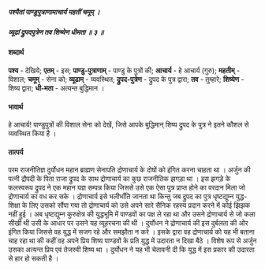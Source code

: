 ##### पश्यैतां पाण्डुपुत्राणामाचार्य महतीं चमूम् ।
##### व्यूढां द्रुपदपुत्रेण तव शिष्येण धीमता ॥ ३ ॥

#### शब्दार्थ

**पश्य** - देखिये; **एतम्** - इस; **पाण्डु-पुत्राणाम्** - पाण्डु के पुत्रों की; **आचार्य** - हे आचार्य (गुरु); **महतीम्** - विशाल; **चमूम्** - सेना को; **व्यूढाम्** -  व्यवस्थित; **द्रुपद-पुत्रेण** - द्रुपद के पुत्र द्वारा; **तव** - तुम्हारे;  **शिष्येण** - शिष्य द्वारा; **धी-मता** - अत्यन्त बुद्धिमान ।

#### भावार्थ

हे आचार्य! पाण्डुपुत्रों की विशाल सेना को देखें, जिसे आपके बुद्धिमान् शिष्य द्रुपद के पुत्र ने इतने कौशल से व्यवस्थित किया है ।

#### तात्पर्य

परम राजनीतिज्ञ दुर्योधन महान ब्राह्मण सेनापति द्रोणाचार्य के दोषों को इंगित करना चाहता था । अर्जुन की पत्नी द्रौपदी के पिता राजा द्रुपद के साथ द्रोणाचार्य का कुछ राजनीतिक झगड़ा था । इस झगड़े के फलस्वरूप द्रुपद ने एक महान यज्ञ सम्पन्न किया जिससे उसे एक ऐसा पुत्र प्राप्त होने का वरदान मिला जो द्रोणाचार्य का वध कर सके । द्रोणाचार्य इसे भलीभाँति जानता था किन्तु जब द्रुपद का पुत्र धृष्टद्युम्न युद्ध-शिक्षा के लिए उसको सौंपा गया तो द्रोणाचार्य को उसे अपने सारे सैनिक रहस्य प्रदान करने में कोई झिझक नहीं हुई । अब धृष्टद्युम्न कुरुक्षेत्र की युद्धभूमि में पाण्डवों का पक्ष ले रहा था और उसने द्रोणाचार्य से जो कला सीखी थी उसी के आधार पर उसने यह व्यूहरचना की थी । दुर्योधन ने द्रोणाचार्य की इस दुर्बलता की ओर इंगित किया जिससे वह युद्ध में सजग रहे और समझौता न करे । इसके द्वारा वह द्रोणाचार्य को यह भी बताना चाह रहा था की कहीं वह अपने प्रिय शिष्य पाण्डवों के प्रति युद्ध में उदारता न दिखा बैठे । विशेष रूप से अर्जुन उसका अत्यन्त प्रिय एवं तेजस्वी शिष्य था । दुर्योधन ने यह भी चेतावनी दी कि युद्ध में इस प्रकार की उदारता से हार हो सकती है ।